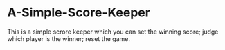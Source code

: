 # A-Simple-Score-Keeper
This is a simple scrore keeper which you can set the winning score; judge which player is the winner; reset the game.